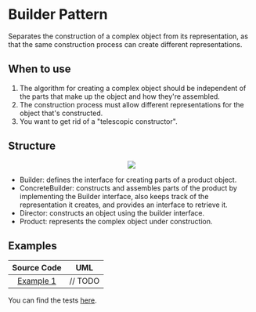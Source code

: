 # Builder Pattern

Separates the construction of a complex object from its representation, as that the same construction process can create different representations.

## When to use

1. The algorithm for creating a complex object should be independent of the parts that make up the object and how they're assembled.
2. The construction process must allow different representations for the object that's constructed.
3. You want to get rid of a "telescopic constructor".

## Structure

<p align="center">
  <img src="figures/figure_1.png">
</p>

- Builder: defines the interface for creating parts of a product object.
- ConcreteBuilder: constructs and assembles parts of the product by implementing the Builder interface, also keeps track of the representation it creates, and provides an interface to retrieve it.
- Director: constructs an object using the builder interface.
- Product: represents the complex object under construction.

## Examples

|        Source Code        |   UML   |
| :-----------------------: | :-----: |
| [Example 1](example_1.ts) | // TODO |

You can find the tests [here](index.test.ts).
